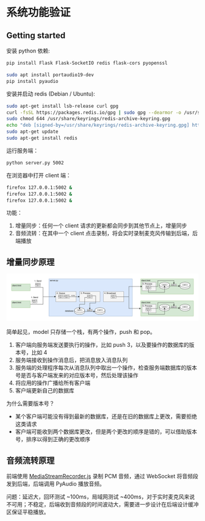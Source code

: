 # 系统功能验证

## Getting started

安装 python 依赖:

```bash
pip install Flask Flask-SocketIO redis flask-cors pyopenssl
```

```bash
sudo apt install portaudio19-dev
pip install pyaudio
```

安装并启动 redis (Debian / Ubuntu):

```bash
sudo apt-get install lsb-release curl gpg
curl -fsSL https://packages.redis.io/gpg | sudo gpg --dearmor -o /usr/share/keyrings/redis-archive-keyring.gpg
sudo chmod 644 /usr/share/keyrings/redis-archive-keyring.gpg
echo "deb [signed-by=/usr/share/keyrings/redis-archive-keyring.gpg] https://packages.redis.io/deb $(lsb_release -cs) main" | sudo tee /etc/apt/sources.list.d/redis.list
sudo apt-get update
sudo apt-get install redis
```

运行服务端：

```bash
python server.py 5002
```

在浏览器中打开 client 端：

```bash
firefox 127.0.0.1:5002 &
firefox 127.0.0.1:5002 &
firefox 127.0.0.1:5002 &
```

功能：

1. 增量同步：任何一个 client 请求的更新都会同步到其他节点上，增量同步
2. 音频流转：在其中一个 client 点击录制，将会实时录制麦克风传输到后端，后端播放

## 增量同步原理

![](flask.drawio.png)

简单起见，model 只存储一个栈，有两个操作，push 和 pop。

1. 客户端向服务端发送要执行的操作，比如 push 3，以及要操作的数据库的版本号，比如 4
2. 服务端接收到操作消息后，把消息放入消息队列
3. 服务端的处理程序每次从消息队列中取出一个操作，检查服务端数据库的版本号是否与客户端发来的对应版本号，然后处理该操作
4. 将应用的操作广播给所有客户端
5. 客户端更新自己的数据库

为什么需要版本号？

- 某个客户端可能没有得到最新的数据库，还是在旧的数据库上更改，需要拒绝这类请求
- 客户端可能收到两个数据库更改，但是两个更改的顺序是错的，可以借助版本号，排序以得到正确的更改顺序

## 音频流转原理

前端使用 [MediaStreamRecorder.js](https://github.com/streamproc/MediaStreamRecorder) 录制 PCM 音频，通过 WebSocket 将音频段发到后端，后端调用 PyAudio 播放音频。

问题：延迟大，回环测试 ~100ms，局域网测试 ~400ms，对于实时麦克风来说不可用；不稳定，后端收到音频段的时间波动大，需要进一步设计在后端设计缓冲区保证平稳播放。

